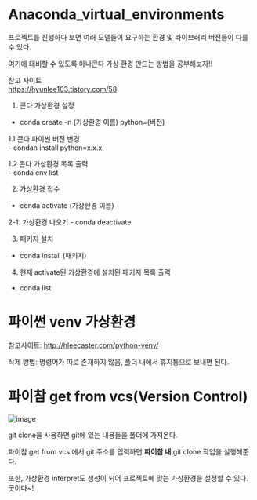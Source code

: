 # Anaconda_virtual_environments

프로젝트를 진행하다 보면 여러 모델들이 요구하는 환경 및 라이브러리 버전들이 다를 수 있다.<br/>

여기에 대비할 수 있도록 아나콘다 가상 환경 만드는 방법을 공부해보자!!<br/>

참고 사이트<br/>
https://hyunlee103.tistory.com/58<br/>


1. 콘다 가상환경 설정<br/>
  - conda create -n (가상환경 이름) python=(버전)<br/>

  1.1 콘다 파이썬 버전 변경 <br/>
    - condan install python=x.x.x<br/>

  1.2 콘다 가상환경 목록 출력<br/>
    - conda env list


2. 가상환경 접수
  - conda activate (가상환경 이름)

  2-1. 가상환경 나오기
    - conda deactivate


3. 패키지 설치
- conda install (패키지)


4. 현재 activate된 가상환경에 설치된 패키지 목록 출력
- conda list

# 파이썬 venv 가상환경

참고사이트: http://hleecaster.com/python-venv/ <br/>

삭제 방법: 명령어가 따로 존재하지 않음, 폴더 내에서 휴지통으로 보내면 된다.


# 파이참 get from vcs(Version Control)
![image](https://user-images.githubusercontent.com/57121112/120283220-e9c96c80-c2f5-11eb-826c-2553416730a0.png)

git clone을 사용하면 git에 있는 내용들을 폴더에 가져온다. <br/>

파이참 get from vcs 에서  git 주소를 입력하면 **파이참 내** git clone 작업을 실행해준다. <br/>

또한, 가상환경 interpret도 생성이 되어 프로젝트에 맞는 가상환경을 설정할 수 있다. 굿이다~!
